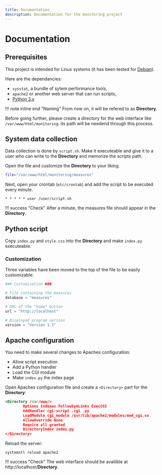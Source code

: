 ```yaml
---
title: Documentation
description: Documentation for the monitoring project
---
```


# Documentation

## Prerequisites

This project is intended for Linux systems (it has been tested for [Debian](https://www.debian.org/https://www.debian.org/)). 

Here are the dependancies:

 - `sysstat`, a bundle of sytem performance tools,
 - `apache2` or another web server that can run scripts,
 - [Python 3.x](https://www.python.org/downloads/)

!!! note inline end "Naming"
    From now on, it will be refered to as **Directory**.

Before going further, please create a directory for the web interface like `/var/www/html/monitoring`. 
its path will be needend through this process. 

## System data collection

Data collection is done by `script.sh`. 
Make it executeable and give it to a user who can write to the **Directory** and memorize the scripts path.

Open the file and customize the **Directory** to your liking.

```sh title="script.sh" linenums="4"
file="/var/www/html/monitoring/measures"
```

Next, open your crontab (`etc/crontab`) and add the script to be executed every minute.

```title="Crontab example" linenums="22"
* * * * * user /user/script.sh
```

!!! success "Check"
    After a minute, the measures file should appear in the **Directory**.

## Python script

Copy `index.py` and `style.css` into the **Directory** and make `index.py` executeable.

### Customization

Three variables have been moved to the top of the file to be easily customizable:

```py title="Database path" linenums="6"
### Customisation ###

# File containing the measures
database = "measures"
```

```py title="Target of the 'home' button" linenums="10"
# URL of the "home" button
url = "http://localhost"
```

```py title="Displayed version" linenums="12"
# Displayed program version
version = "Version 1.1"
```

## Apache configuration

You need to make several changes to Apaches configuration:

 - Allow script execution
 - Add a Python handler
 - Load the CGI module
 - Make `index.py` the index page

Open Apaches configuration file and create a `<Directory>` part for the **Directory**:

```xml title="/etc/apache2/apache2.conf" linenums="170"
<Directory /var/www/>
        Options Indexes FollowSymLinks ExecCGI
        AddHandler cgi-script .cgi .py
        LoadModule cgi_module /usr/lib/apache2/modules/mod_cgi.so
        AllowOverride None
        Require all granted
        DirectoryIndex index.py
</Directory>
```

Reload the server:

```
systemstl reload apache2
```

!!! success "Check"
    The web interface should be availible at http://localhost/**Directory**.


